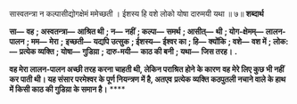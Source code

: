 सास्वतन्त्रा न कल्पासीद्योगक्षेमं ममेच्छती । ईशस्य हि वशे लोको योषा दारुमयी यथा ॥ ७॥ **शब्दार्थ** 

**सा—** **वह** **; अस्वतन्त्रा—** **आश्रित थी** **; न—** **नहीं** **; कल्पा—** **समर्थ** **; आसीत्—** **थी** **; योग-क्षेमम्—** **लालन-पालन** **; मम—** **मेरा** **;** **इच्छती—** **यद्यपि उत्सुक** **; ईशस्य—** **ईश्वर का** **; हि—** **क्योंकि** **; वशे—** **वश में** **; लोक:—** **प्रत्येक व्यक्ति** **; योषा—** **गुडिय़ा** **;** **दारु-मयी—** **काठ की बनी** **; यथा—** **जिस तरह।** **.** 

**वह मेरा लालन-पालन अच्छी तरह करना चाहती थी, लेकिन पराश्रित होने के कारण** **वह मेरे लिए कुछ भी नहीं कर पाती थी। यह संसार परमेश्वर के पूर्ण नियन्त्रण में है, अतएव** **प्रत्येक व्यक्ति कठपुतली नचाने वाले के हाथ में किसी काठ की गुडिय़ा के समान है।** **** 